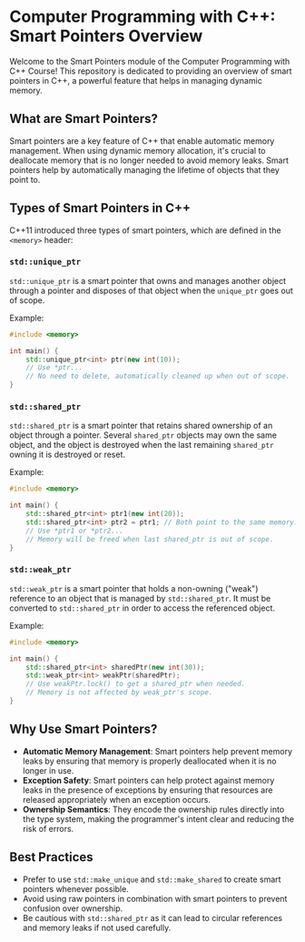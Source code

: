 
# Computer Programming with C++: Smart Pointers Overview

Welcome to the Smart Pointers module of the Computer Programming with C++ Course! This repository is dedicated to providing an overview of smart pointers in C++, a powerful feature that helps in managing dynamic memory.

## What are Smart Pointers?

Smart pointers are a key feature of C++ that enable automatic memory management. When using dynamic memory allocation, it's crucial to deallocate memory that is no longer needed to avoid memory leaks. Smart pointers help by automatically managing the lifetime of objects that they point to.

## Types of Smart Pointers in C++

C++11 introduced three types of smart pointers, which are defined in the `<memory>` header:

### `std::unique_ptr`

`std::unique_ptr` is a smart pointer that owns and manages another object through a pointer and disposes of that object when the `unique_ptr` goes out of scope.

Example:
```cpp
#include <memory>

int main() {
    std::unique_ptr<int> ptr(new int(10));
    // Use *ptr...
    // No need to delete, automatically cleaned up when out of scope.
}
```

### `std::shared_ptr`

`std::shared_ptr` is a smart pointer that retains shared ownership of an object through a pointer. Several `shared_ptr` objects may own the same object, and the object is destroyed when the last remaining `shared_ptr` owning it is destroyed or reset.

Example:
```cpp
#include <memory>

int main() {
    std::shared_ptr<int> ptr1(new int(20));
    std::shared_ptr<int> ptr2 = ptr1; // Both point to the same memory.
    // Use *ptr1 or *ptr2...
    // Memory will be freed when last shared_ptr is out of scope.
}
```

### `std::weak_ptr`

`std::weak_ptr` is a smart pointer that holds a non-owning ("weak") reference to an object that is managed by `std::shared_ptr`. It must be converted to `std::shared_ptr` in order to access the referenced object.

Example:
```cpp
#include <memory>

int main() {
    std::shared_ptr<int> sharedPtr(new int(30));
    std::weak_ptr<int> weakPtr(sharedPtr);
    // Use weakPtr.lock() to get a shared_ptr when needed.
    // Memory is not affected by weak_ptr's scope.
}
```

## Why Use Smart Pointers?

- **Automatic Memory Management**: Smart pointers help prevent memory leaks by ensuring that memory is properly deallocated when it is no longer in use.
- **Exception Safety**: Smart pointers can help protect against memory leaks in the presence of exceptions by ensuring that resources are released appropriately when an exception occurs.
- **Ownership Semantics**: They encode the ownership rules directly into the type system, making the programmer's intent clear and reducing the risk of errors.

## Best Practices

- Prefer to use `std::make_unique` and `std::make_shared` to create smart pointers whenever possible.
- Avoid using raw pointers in combination with smart pointers to prevent confusion over ownership.
- Be cautious with `std::shared_ptr` as it can lead to circular references and memory leaks if not used carefully.

